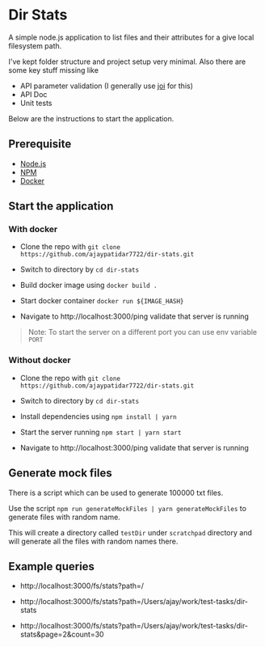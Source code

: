 # Dir Stats
A simple node.js application to list files and their attributes for a give local filesystem path.

I've kept folder structure and project setup very minimal. Also there are some key stuff missing like 
- API parameter validation (I generally use [joi](https://github.com/sideway/joi) for this)
- API Doc
- Unit tests

Below are the instructions to start the application.

## Prerequisite

- [Node.js](https://nodejs.org)
- [NPM](https://www.npmjs.com)
- [Docker](https://www.docker.com)

## Start the application

### With docker
- Clone the repo with `git clone https://github.com/ajaypatidar7722/dir-stats.git`

- Switch to directory by `cd dir-stats`

- Build docker image using `docker build .`

- Start docker container `docker run ${IMAGE_HASH}`

- Navigate to http://localhost:3000/ping validate that server is running

> Note: To start the server on a different port you can use env variable `PORT`

### Without docker

- Clone the repo with `git clone https://github.com/ajaypatidar7722/dir-stats.git`

- Switch to directory by `cd dir-stats`

- Install dependencies using `npm install | yarn`

- Start the server running `npm start | yarn start`

- Navigate to http://localhost:3000/ping validate that server is running

## Generate mock files

There is a script which can be used to generate 100000 txt files.

Use the script `npm run generateMockFiles | yarn generateMockFiles` to generate files with random name.

This will create a directory called `testDir` under `scratchpad` directory and will generate all the files with random names there. 

## Example queries

- http://localhost:3000/fs/stats?path=/

- http://localhost:3000/fs/stats?path=/Users/ajay/work/test-tasks/dir-stats

- http://localhost:3000/fs/stats?path=/Users/ajay/work/test-tasks/dir-stats&page=2&count=30
